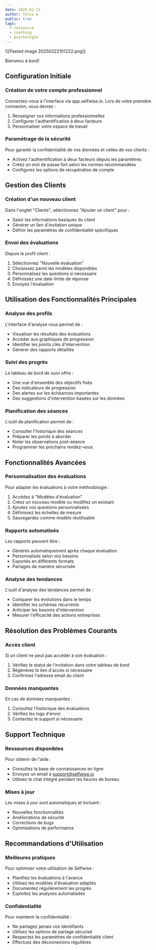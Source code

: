```yaml
---
date: 2025-02-12
author: felix m
public: true
tags:
  - ressource
  - coaching
  - psychologie
---
```


![[Pasted image 20250222101222.png]]



Bienvenu à bord!
## Configuration Initiale

### Création de votre compte professionnel

Connectez-vous à l'interface via app.selfwise.io. Lors de votre première connexion, vous devrez :

1. Renseigner vos informations professionnelles
2. Configurer l'authentification à deux facteurs
3. Personnaliser votre espace de travail

### Paramétrage de la sécurité

Pour garantir la confidentialité de vos données et celles de vos clients :

- Activez l'authentification à deux facteurs depuis les paramètres
- Créez un mot de passe fort selon les normes recommandées
- Configurez les options de récupération de compte

## Gestion des Clients

### Création d'un nouveau client

Dans l'onglet "Clients", sélectionnez "Ajouter un client" pour :

- Saisir les informations basiques du client
- Générer un lien d'invitation unique
- Définir les paramètres de confidentialité spécifiques

### Envoi des évaluations

Depuis le profil client :

1. Sélectionnez "Nouvelle évaluation"
2. Choisissez parmi les modèles disponibles
3. Personnalisez les questions si nécessaire
4. Définissez une date limite de réponse
5. Envoyez l'évaluation

## Utilisation des Fonctionnalités Principales

### Analyse des profils

L'interface d'analyse vous permet de :

- Visualiser les résultats des évaluations
- Accéder aux graphiques de progression
- Identifier les points clés d'intervention
- Générer des rapports détaillés

### Suivi des progrès

Le tableau de bord de suivi offre :

- Une vue d'ensemble des objectifs fixés
- Des indicateurs de progression
- Des alertes sur les échéances importantes
- Des suggestions d'intervention basées sur les données

### Planification des séances

L'outil de planification permet de :

- Consulter l'historique des séances
- Préparer les points à aborder
- Noter les observations post-séance
- Programmer les prochains rendez-vous

## Fonctionnalités Avancées

### Personnalisation des évaluations

Pour adapter les évaluations à votre méthodologie :

1. Accédez à "Modèles d'évaluation"
2. Créez un nouveau modèle ou modifiez un existant
3. Ajoutez vos questions personnalisées
4. Définissez les échelles de mesure
5. Sauvegardez comme modèle réutilisable

### Rapports automatisés

Les rapports peuvent être :

- Générés automatiquement après chaque évaluation
- Personnalisés selon vos besoins
- Exportés en différents formats
- Partagés de manière sécurisée

### Analyse des tendances

L'outil d'analyse des tendances permet de :

- Comparer les évolutions dans le temps
- Identifier les schémas récurrents
- Anticiper les besoins d'intervention
- Mesurer l'efficacité des actions entreprises

## Résolution des Problèmes Courants

### Accès client

Si un client ne peut pas accéder à son évaluation :

1. Vérifiez le statut de l'invitation dans votre tableau de bord
2. Régénérez le lien d'accès si nécessaire
3. Confirmez l'adresse email du client

### Données manquantes

En cas de données manquantes :

1. Consultez l'historique des évaluations
2. Vérifiez les logs d'envoi
3. Contactez le support si nécessaire

## Support Technique

### Ressources disponibles

Pour obtenir de l'aide :

- Consultez la base de connaissances en ligne
- Envoyez un email à support@selfwise.io
- Utilisez le chat intégré pendant les heures de bureau

### Mises à jour

Les mises à jour sont automatiques et incluent :

- Nouvelles fonctionnalités
- Améliorations de sécurité
- Corrections de bugs
- Optimisations de performance

## Recommandations d'Utilisation

### Meilleures pratiques

Pour optimiser votre utilisation de Selfwise :

- Planifiez les évaluations à l'avance
- Utilisez les modèles d'évaluation adaptés
- Documentez régulièrement les progrès
- Exploitez les analyses automatisées

### Confidentialité

Pour maintenir la confidentialité :

- Ne partagez jamais vos identifiants
- Utilisez les options de partage sécurisé
- Respectez les paramètres de confidentialité client
- Effectuez des déconnexions régulières
